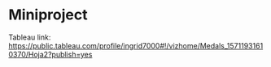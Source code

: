 # Miniproject
Tableau link: https://public.tableau.com/profile/ingrid7000#!/vizhome/Medals_15711931610370/Hoja2?publish=yes

